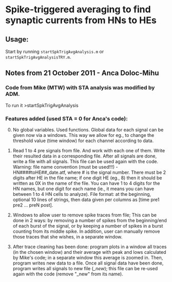 # Spike-triggered averaging to find synaptic currents from HNs to HEs

## Usage:

Start by running 
`startSpkTrigAvgAnalysis.m` or `startSpkTrigAvgAnalysisTRY.m`.

## Notes from 21 October 2011 - Anca Doloc-Mihu

### Code from Mike (MTW) with STA analysis was modified by ADM.

To run it >startSpkTrigAvgAnalysis


### Features added (used STA = 0 for Anca's code):

0) No global variables. Used functions. Global data for each signal can
be given now via a windows. This way we allow for eg., to change the 
threshold value (time window) for each channel according to data.

1) Read 1 to 4 pre signals from file. And work with each one of them.
Write their resulted data in a corresponding file. After all signals
are done, write a file with all signals. This file can be used again
with the code. Warning: file name convention (must be used!!!) -
HN####toHE##_date.atf, where # is the signal number. There must be 2 
digits after HE in the file name; if one digit HE (eg., 8) then it 
should be written as 0X in the name of the file. You can have 1 to 4 
digits for the HN names, but one digit for each name (ie., it means you 
can have between 1 to 4 HN cells to analyze). File format: 
at the beginning, optional 10 lines of strings, then data given per 
columns as [time pre1 pre2 ... preN post].

2) Windows to allow user to remove spike traces from file; This can 
be done in 2 ways: by removing a number of spikes from the 
beginning/end of each burst of the signal, or by keeping a number of 
spikes in a burst counting from its middle spike. In addition, user can
manually remove those traces that she wishes, in a separate window.

3) After trace cleaning has been done: program plots in a window all 
traces (in the chosen window) and their average with peak and lows 
calculated by Mike's code; in a separate window this average is zoomed
in. Then, program writes new data to a file. Once all signal data have
been done, program writes all signals to new file (*_new*); this file 
can be re-used again with the code (remove "_new" from its name).


